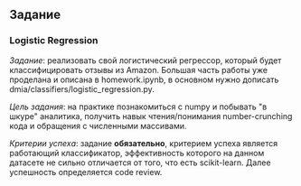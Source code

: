 ## Задание
### Logistic Regression

*Задание*: реализовать свой логистический регрессор, 
который будет классифицировать отзывы из Amazon. 
Большая часть работы уже проделана и описана в homework.ipynb, 
в основном нужно дописать dmia/classifiers/logistic_regression.py.

*Цель задания*: на практике познакомиться с numpy и побывать 
"в шкуре" аналитика, получить навык чтения/понимания number-crunching кода и обращения с численными массивами.

*Критерии успеха*: задание __обязательно__, 
критерием успеха является работающий классификатор, эффективность которого на данном датасете 
не сильно отличается от того, что есть scikit-learn. Далее успешность определяется code review.

